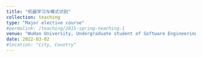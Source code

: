 ```yaml
---
title: "机器学习与模式识别"
collection: teaching
type: "Major elective course"
#permalink: /teaching/2015-spring-teaching-1
venue: "WuHan University, Undergraduate student of Software Engineering, Class of 2019"
date: 2022-03-02
#location: "City, Country"
---
```


